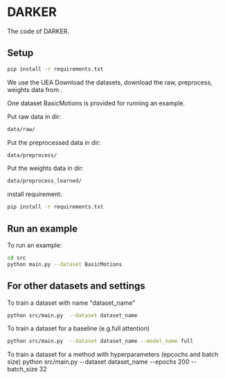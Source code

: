 # DARKER
The code of DARKER.
## Setup
```bash
pip install -r requirements.txt
```


We use the UEA Download the datasets, download the raw, preprocess, weights data from .

One dataset BasicMotions is provided for running an example.

Put raw data in dir:
```bash
data/raw/
```
Put the preprocessed data in dir:
```bash
data/preprocess/
```

Put the weights data in dir:

```bash
data/preprocess_learned/
```


install requirement:
```bash
pip install -r requirements.txt
```


## Run an example
To run an example:
```bash
cd src
python main.py --dataset BasicMotions
```

## For other datasets and settings

To train a dataset with name "dataset_name"
```bash
python src/main.py  --dataset dataset_name
```

To train a dataset for a baseline (e.g.full attention)

```bash
python src/main.py  --dataset dataset_name --model_name full
```

To train a dataset for a method with hyperparameters (epcochs and batch size)
python src/main.py  --dataset dataset_name --epochs 200 --batch_size 32



